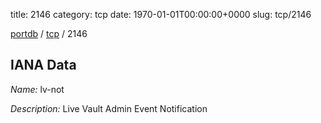 title: 2146
category: tcp
date: 1970-01-01T00:00:00+0000
slug: tcp/2146

[portdb](/) / [tcp](/category/tcp.html) / 2146


## IANA Data

_Name:_ lv-not

_Description:_ Live Vault Admin Event Notification

